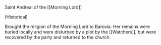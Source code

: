 Saint Andreal of the [[Morning Lord]]

(Historical)

Brought the religion of the Morning Lord to Barovia. Her remains were buried locally and were disturbed by a plot by the [[Watchers]], but were recovered by the party and returned to the church.